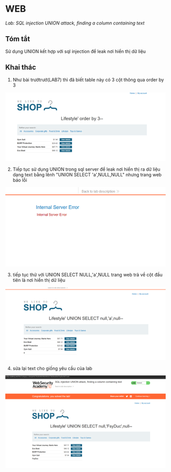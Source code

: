 # WEB
*Lab: SQL injection UNION attack, finding a column containing text*
## Tóm tắt
Sử dụng UNION kết hợp với sql injection để leak nơi hiển thị dữ liệu 
## Khai thác
1. Như bài trướtrướ(LAB7) thì đã biết table này có 3 cột thông qua order by 3

![alt text](images/image.png)

2. Tiếp tục sử dụng UNION trong sql server để leak nơi hiển thị ra dữ liệu dạng text bằng lênh "UNION SELECT 'a',NULL,NULL" nhưng trang web báo lỗi 

![alt text](images/image-1.png)

3. tiếp tục thử với UNION SELECT NULL,'a',NULL trang web trả về cột đầu tiên là nơi hiển thị dữ liệu 

![alt text](images/image-2.png)

4. sửa lại text cho giống yêu cầu của lab 

![alt text](images/image-3.png)